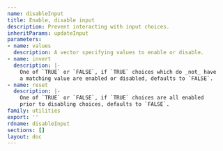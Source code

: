```yaml
---
name: disableInput
title: Enable, disable input
description: Prevent interacting with input choices.
inheritParams: updateInput
parameters:
- name: values
  description: A vector specifying values to enable or disable.
- name: invert
  description: |-
    One of `TRUE` or `FALSE`, if `TRUE` choices which do _not_ have
    a matching value are enabled or disabled, defaults to `FALSE`.
- name: reset
  description: |-
    One of `TRUE` or `FALSE`, if `TRUE` choices are all enabled
    prior to disabling choices, defaults to `FALSE`.
family: utilities
export: ''
rdname: disableInput
sections: []
layout: doc
---
```

